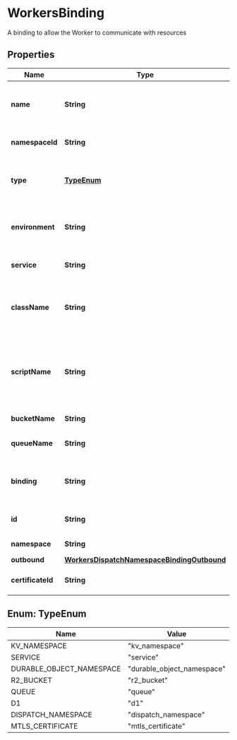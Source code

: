 

# WorkersBinding

A binding to allow the Worker to communicate with resources

## Properties

| Name | Type | Description | Notes |
|------------ | ------------- | ------------- | -------------|
|**name** | **String** | A JavaScript variable name for the binding. |  [readonly] |
|**namespaceId** | **String** | Namespace identifier tag. |  [readonly] |
|**type** | [**TypeEnum**](#TypeEnum) | The class of resource that the binding provides. |  |
|**environment** | **String** | The environment of the script_name to bind to |  |
|**service** | **String** | Name of Worker to bind to |  |
|**className** | **String** | The exported class name of the Durable Object |  |
|**scriptName** | **String** | The script where the Durable Object is defined, if it is external to this Worker |  [optional] |
|**bucketName** | **String** | R2 bucket to bind to |  |
|**queueName** | **String** | Name of the Queue to bind to |  |
|**binding** | **String** | A JavaScript variable name for the binding. |  [readonly] |
|**id** | **String** | ID of the D1 database to bind to |  |
|**namespace** | **String** | Namespace to bind to |  |
|**outbound** | [**WorkersDispatchNamespaceBindingOutbound**](WorkersDispatchNamespaceBindingOutbound.md) |  |  [optional] |
|**certificateId** | **String** | ID of the certificate to bind to |  [optional] |



## Enum: TypeEnum

| Name | Value |
|---- | -----|
| KV_NAMESPACE | &quot;kv_namespace&quot; |
| SERVICE | &quot;service&quot; |
| DURABLE_OBJECT_NAMESPACE | &quot;durable_object_namespace&quot; |
| R2_BUCKET | &quot;r2_bucket&quot; |
| QUEUE | &quot;queue&quot; |
| D1 | &quot;d1&quot; |
| DISPATCH_NAMESPACE | &quot;dispatch_namespace&quot; |
| MTLS_CERTIFICATE | &quot;mtls_certificate&quot; |



